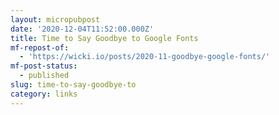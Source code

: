 ```yaml
---
layout: micropubpost
date: '2020-12-04T11:52:00.000Z'
title: Time to Say Goodbye to Google Fonts
mf-repost-of:
  - 'https://wicki.io/posts/2020-11-goodbye-google-fonts/'
mf-post-status:
  - published
slug: time-to-say-goodbye-to
category: links
---
```


